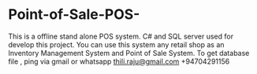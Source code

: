 # Point-of-Sale-POS-
This is a offline stand alone POS system. C# and SQL server used for develop this project. You can use this system any retail shop as an Inventory Management System and Point of Sale System. 
To get database file , ping via gmail or whatsapp 
thili.raju@gmail.com
+94704291156
